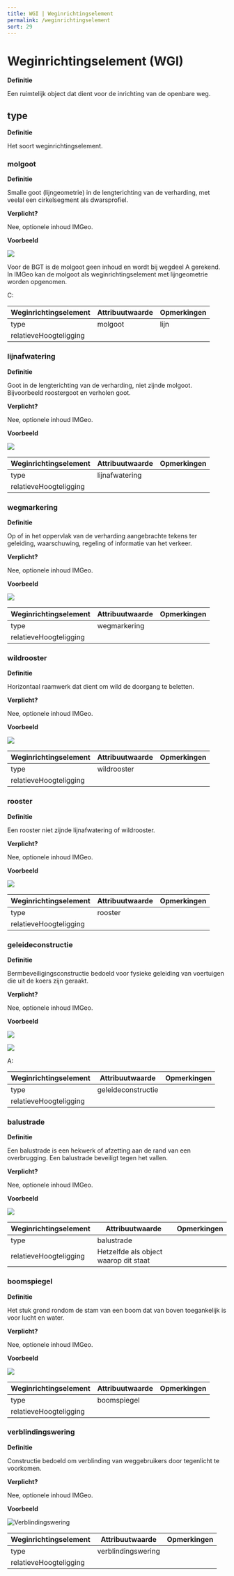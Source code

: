 ```yaml
---
title: WGI | Weginrichtingselement
permalink: /weginrichtingselement
sort: 29
---
```


Weginrichtingselement (WGI)
============================

**Definitie**

Een ruimtelijk object dat dient voor de inrichting van de openbare weg.

## type

**Definitie**

Het soort weginrichtingselement.

### molgoot

**Definitie**

Smalle goot (lijngeometrie) in de lengterichting van de verharding, met veelal een cirkelsegment als dwarsprofiel.

**Verplicht?**

Nee, optionele inhoud IMGeo.

**Voorbeeld**

![](media/2e51f1833bf88770c79269ce1acfeaba.jpg)

Voor de BGT is de molgoot geen inhoud en wordt bij wegdeel A gerekend. In IMGeo kan de molgoot als weginrichtingselement met lijngeometrie worden opgenomen.

C:

| **Weginrichtingselement** | **Attribuutwaarde** | **Opmerkingen** |
|---------------------------|---------------------|-----------------|
| type                      | molgoot             |  lijn           |
| relatieveHoogteligging    |                     |                 |

### lijnafwatering

**Definitie**

Goot in de lengterichting van de verharding, niet zijnde molgoot. Bijvoorbeeld roostergoot en verholen goot.

**Verplicht?**

Nee, optionele inhoud IMGeo.

**Voorbeeld**

![](media/924e930a22cce4ecd03882b21c86cfef.jpg)

| **Weginrichtingselement** | **Attribuutwaarde** | **Opmerkingen** |
|---------------------------|---------------------|-----------------|
| type                      | lijnafwatering      |                 |
| relatieveHoogteligging    |                     |                 |

### wegmarkering

**Definitie**

Op of in het oppervlak van de verharding aangebrachte tekens ter geleiding, waarschuwing, regeling of informatie van het verkeer.

**Verplicht?**

Nee, optionele inhoud IMGeo.

**Voorbeeld**

![](media/6ee184ec15e0a619aae8680be9a04a67.jpg)

| **Weginrichtingselement** | **Attribuutwaarde** | **Opmerkingen** |
|---------------------------|---------------------|-----------------|
| type                      | wegmarkering        |                 |
| relatieveHoogteligging    |                     |                 |

### wildrooster

**Definitie**

Horizontaal raamwerk dat dient om wild de doorgang te beletten.

**Verplicht?**

Nee, optionele inhoud IMGeo.

**Voorbeeld**

![](media/41e9b426efe6739f83ef7f29577e7e88.jpg)

| **Weginrichtingselement** | **Attribuutwaarde** | **Opmerkingen** |
|---------------------------|---------------------|-----------------|
| type                      | wildrooster         |                 |
| relatieveHoogteligging    |                     |                 |

### rooster

**Definitie**

Een rooster niet zijnde lijnafwatering of wildrooster.

**Verplicht?**

Nee, optionele inhoud IMGeo.

**Voorbeeld**

![](media/cd08b4539c10deeb2c09a92bdcf1a2a9.jpeg)

| **Weginrichtingselement** | **Attribuutwaarde** | **Opmerkingen** |
|---------------------------|---------------------|-----------------|
| type                      | rooster             |                 |
| relatieveHoogteligging    |                     |                 |

### geleideconstructie

**Definitie**

Bermbeveiligingsconstructie bedoeld voor fysieke geleiding van voertuigen die uit de koers zijn geraakt.

**Verplicht?**

Nee, optionele inhoud IMGeo.

**Voorbeeld**

![](media/3b342cbf09e1fd06d7d3d9f8bf1a6d8b.jpg)

![](media/62bd7e3d9b9444ea2a7bcdf26626761a.jpg)

A:

| **Weginrichtingselement** | **Attribuutwaarde** | **Opmerkingen** |
|---------------------------|---------------------|-----------------|
| type                      | geleideconstructie  |                 |
| relatieveHoogteligging    |                     |                 |

### balustrade

**Definitie**

Een balustrade is een hekwerk of afzetting aan de rand van een overbrugging. Een balustrade beveiligt tegen het vallen.

**Verplicht?**

Nee, optionele inhoud IMGeo.

**Voorbeeld**

![](media/d5751668eefac47f59846da311d93f46.jpg)

| **Weginrichtingselement** | **Attribuutwaarde**                    | **Opmerkingen** |
|---------------------------|----------------------------------------|-----------------|
| type                      | balustrade                             |                 |
| relatieveHoogteligging    |  Hetzelfde als object waarop dit staat |                 |

### boomspiegel

**Definitie**

Het stuk grond rondom de stam van een boom dat van boven toegankelijk is voor lucht en water.

**Verplicht?**

Nee, optionele inhoud IMGeo.

**Voorbeeld**

![](media/3c85f15e5787ca8cac7b20ef398b3103.jpg)

| **Weginrichtingselement** | **Attribuutwaarde** | **Opmerkingen** |
|---------------------------|---------------------|-----------------|
| type                      | boomspiegel         |                 |
| relatieveHoogteligging    |                     |                 |

### verblindingswering

**Definitie**

Constructie bedoeld om verblinding van weggebruikers door tegenlicht te voorkomen.

**Verplicht?**

Nee, optionele inhoud IMGeo.

**Voorbeeld**

![Verblindingswering](media/434c8e03e0a50ebfb787875f684fda8a.jpg)

| **Weginrichtingselement** | **Attribuutwaarde** | **Opmerkingen** |
|---------------------------|---------------------|-----------------|
| type                      | verblindingswering  |                 |
| relatieveHoogteligging    |                     |                 |
